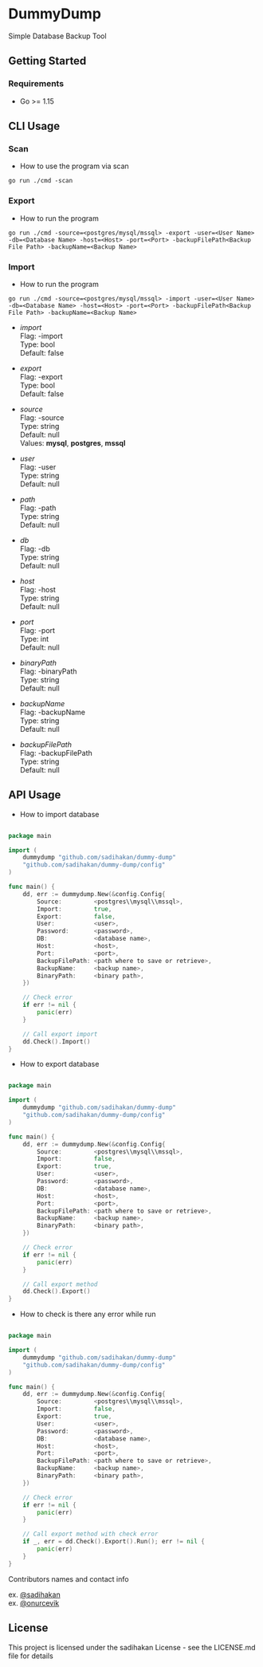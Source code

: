 # DummyDump

Simple Database Backup Tool

## Getting Started

### Requirements

* Go >= 1.15

## CLI Usage

### Scan
* How to use the program via scan

```
go run ./cmd -scan 
```

### Export

* How to run the program

```
go run ./cmd -source=<postgres/mysql/mssql> -export -user=<User Name> -db=<Database Name> -host=<Host> -port=<Port> -backupFilePath<Backup File Path> -backupName=<Backup Name> 
```
### Import

* How to run the program

```
go run ./cmd -source=<postgres/mysql/mssql> -import -user=<User Name> -db=<Database Name> -host=<Host> -port=<Port> -backupFilePath<Backup File Path> -backupName=<Backup Name> 
```

- *import*  
Flag: -import  
Type: bool  
Default: false  

- *export*  
Flag: -export  
Type: bool  
Default: false 

- *source*  
Flag: -source  
Type: string  
Default: null  
Values: **mysql**, **postgres**, **mssql** 

- *user*  
Flag: -user  
Type: string  
Default: null 

- *path*  
Flag: -path  
Type: string  
Default: null 

- *db*  
Flag: -db  
Type: string  
Default: null

- *host*  
  Flag: -host  
  Type: string  
  Default: null

- *port*  
  Flag: -port  
  Type: int  
  Default: null

- *binaryPath*  
Flag: -binaryPath  
Type: string  
Default: null  

- *backupName*  
  Flag: -backupName  
  Type: string  
  Default: null

- *backupFilePath*  
  Flag: -backupFilePath  
  Type: string  
  Default: null

## API Usage
* How to import database

```go

package main

import (
	dummydump "github.com/sadihakan/dummy-dump"
	"github.com/sadihakan/dummy-dump/config"
)

func main() {
	dd, err := dummydump.New(&config.Config{
		Source:         <postgres\\mysql\\mssql>,
		Import:         true,
		Export:         false,
		User:           <user>,
		Password:       <password>,
		DB:             <database name>,
		Host:           <host>,
		Port:           <port>,
		BackupFilePath: <path where to save or retrieve>,
		BackupName:     <backup name>,
		BinaryPath:     <binary path>,
	})

	// Check error
	if err != nil {
		panic(err)
	}

	// Call export import
	dd.Check().Import()
}
```
* How to export database
```go

package main

import (
	dummydump "github.com/sadihakan/dummy-dump"
	"github.com/sadihakan/dummy-dump/config"
)

func main() {
	dd, err := dummydump.New(&config.Config{
		Source:         <postgres\\mysql\\mssql>,
		Import:         false,
		Export:         true,
		User:           <user>,
		Password:       <password>,
		DB:             <database name>,
		Host:           <host>,
		Port:           <port>,
		BackupFilePath: <path where to save or retrieve>,
		BackupName:     <backup name>,
		BinaryPath:     <binary path>,
	})

	// Check error
	if err != nil {
		panic(err)
	}

	// Call export method
	dd.Check().Export()
}
```

* How to check is there any error while run
```go

package main

import (
	dummydump "github.com/sadihakan/dummy-dump"
	"github.com/sadihakan/dummy-dump/config"
)

func main() {
	dd, err := dummydump.New(&config.Config{
		Source:         <postgres\\mysql\\mssql>,
		Import:         false,
		Export:         true,
		User:           <user>,
		Password:       <password>,
		DB:             <database name>,
		Host:           <host>,
		Port:           <port>,
		BackupFilePath: <path where to save or retrieve>,
		BackupName:     <backup name>,
		BinaryPath:     <binary path>,
	})

	// Check error
	if err != nil {
		panic(err)
	}

	// Call export method with check error 
	if _, err = dd.Check().Export().Run(); err != nil {
		panic(err)
	}
}
```

Contributors names and contact info

ex. [@sadihakan](https://github.com/sadihakan/)    
ex. [@onurcevik](https://github.com/onurcevik/)



## License

This project is licensed under the sadihakan License - see the LICENSE.md file for details


